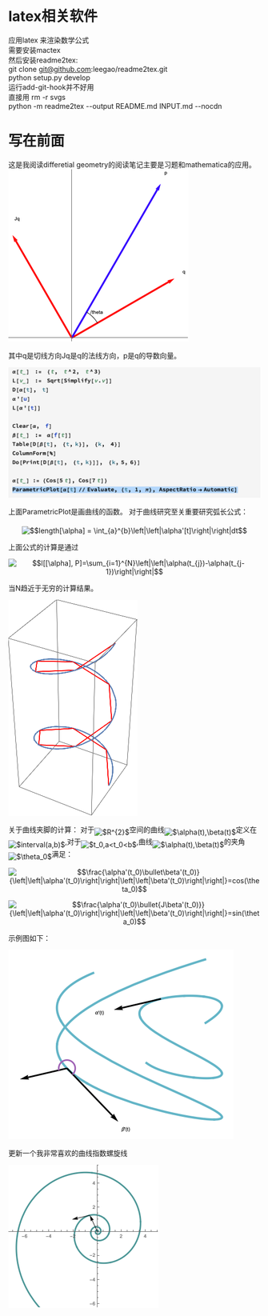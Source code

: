 # latex相关软件
应用latex 来渲染数学公式  
需要安装mactex  
然后安装readme2tex:  
git clone git@github.com:leegao/readme2tex.git  
python setup.py develop  
运行add-git-hook并不好用  
直接用 rm -r svgs  
python -m readme2tex --output README.md INPUT.md --nocdn
# 写在前面
 这是我阅读differetial geometry的阅读笔记主要是习题和mathematica的应用。
 ![figure1-1示意图](./figure1-1.png)
 
 其中q是切线方向Jq是q的法线方向，p是q的导数向量。

![Mathematica1-2note](./note1-2.png)

上面ParametricPlot是画曲线的函数。
对于曲线研究至关重要研究弧长公式：  

<p align="center"><img alt="$$length[\alpha] = \int_{a}^{b}\left|\left|\alpha'[t]\right|\right|dt$$" src="svgs/9b0d59d08107e1109f212972c122b33d.svg" align="middle" width="179.74779405pt" height="41.27894265pt"/></p>

上面公式的计算是通过
<p align="center"><img alt="$$l[[\alpha], P]=\sum_{i=1}^{N}\left|\left|\alpha(t_{j})-\alpha(t_{j-1})\right|\right|$$" src="svgs/a28581e7e37f32dc75feca6f83c9bbd6.svg" align="middle" width="230.2454583pt" height="47.80607865pt"/></p>
当N趋近于无穷的计算结果。

![Mathematica1-3note](./figures/figure_integrate.png)

关于曲线夹脚的计算：
对于<img alt="$R^{2}$" src="svgs/1aec2295268cc06469827ff25639d8fb.svg" align="middle" width="19.1610177pt" height="26.7617526pt"/>空间的曲线<img alt="$\alpha(t),\beta(t)$" src="svgs/3b3afeb5c93807184092606f50222839.svg" align="middle" width="65.490975pt" height="24.657534pt"/>定义在<img alt="$interval(a,b)$" src="svgs/18d1836d2583564b6fafc90b85153ac1.svg" align="middle" width="95.303901pt" height="24.657534pt"/>,对于<img alt="$t_0,a&lt;t_0&lt;b$" src="svgs/43ecba6dc1a1d210d8e3d1a0ed3ccf5b.svg" align="middle" width="93.5062095pt" height="22.8310566pt"/>,曲线<img alt="$\alpha(t),\beta(t)$" src="svgs/3b3afeb5c93807184092606f50222839.svg" align="middle" width="65.490975pt" height="24.657534pt"/>的夹角<img alt="$\theta_0$" src="svgs/1a3151e36f9f52b61f5bf76c08bdae2b.svg" align="middle" width="14.26943925pt" height="22.8310566pt"/>满足：<p align="center"><img alt="$$\frac{\alpha'(t_0)\bullet\beta'(t_0)}{\left|\left|\alpha'(t_0)\right|\right|\left|\left|\beta'(t_0)\right|\right|}=cos(\theta_0)$$" src="svgs/0bc4804c03e42f5a3bb3a41db8e93048.svg" align="middle" width="195.9814923pt" height="38.86421055pt"/></p><p align="center"><img alt="$$\frac{\alpha'(t_0)\bullet{J\beta'(t_0)}}{\left|\left|\alpha'(t_0)\right|\right|\left|\left|\beta'(t_0)\right|\right|}=sin(\theta_0)$$" src="svgs/d845d7891e9412763885e53ee7dcea3c.svg" align="middle" width="196.42973955pt" height="38.86421055pt"/></p>
示例图如下：

![Mathematical1-5note](./figures/angle_function.png)

更新一个我非常喜欢的曲线指数螺旋线

![Mathematical1-7note](./figures/logspiral.png)